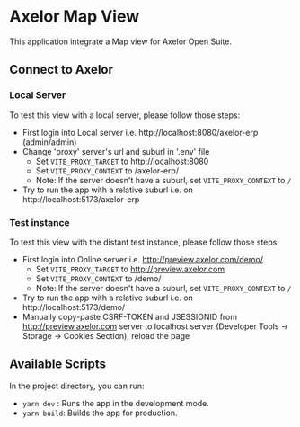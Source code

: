 # Axelor Map View

This application integrate a Map view for Axelor Open Suite.

## Connect to Axelor

### Local Server

To test this view with a local server, please follow those steps:

- First login into Local server i.e. http://localhost:8080/axelor-erp (admin/admin)
- Change 'proxy' server's url and suburl in '.env' file
  - Set `VITE_PROXY_TARGET` to http://localhost:8080
  - Set `VITE_PROXY_CONTEXT` to /axelor-erp/
  - Note: If the server doesn't have a suburl, set `VITE_PROXY_CONTEXT` to `/`
- Try to run the app with a relative suburl i.e. on http://localhost:5173/axelor-erp

### Test instance

To test this view with the distant test instance, please follow those steps:

- First login into Online server i.e. http://preview.axelor.com/demo/
  - Set `VITE_PROXY_TARGET` to http://preview.axelor.com
  - Set `VITE_PROXY_CONTEXT` to /demo/
  - Note: If the server doesn't have a suburl, set `VITE_PROXY_CONTEXT` to `/`
- Try to run the app with a relative suburl i.e. on http://localhost:5173/demo/
- Manually copy-paste CSRF-TOKEN and JSESSIONID from http://preview.axelor.com server to localhost server (Developer Tools -> Storage -> Cookies Section), reload the page

## Available Scripts

In the project directory, you can run:

- `yarn dev` : Runs the app in the development mode.
- `yarn build`: Builds the app for production.
